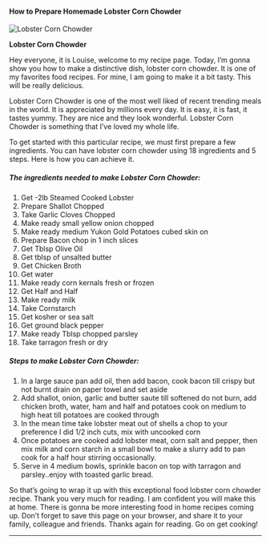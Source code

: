             

#### How to Prepare Homemade Lobster Corn Chowder

![Lobster Corn Chowder](https://img-global.cpcdn.com/recipes/dca256675965ed1d/751x532cq70/lobster-corn-chowder-recipe-main-photo.jpg)

**Lobster Corn Chowder**

Hey everyone, it is Louise, welcome to my recipe page. Today, I’m gonna show you how to make a distinctive dish, lobster corn chowder. It is one of my favorites food recipes. For mine, I am going to make it a bit tasty. This will be really delicious.

Lobster Corn Chowder is one of the most well liked of recent trending meals in the world. It is appreciated by millions every day. It is easy, it is fast, it tastes yummy. They are nice and they look wonderful. Lobster Corn Chowder is something that I’ve loved my whole life.

To get started with this particular recipe, we must first prepare a few ingredients. You can have lobster corn chowder using 18 ingredients and 5 steps. Here is how you can achieve it.

##### The ingredients needed to make Lobster Corn Chowder:

1.  Get -2lb Steamed Cooked Lobster
2.  Prepare Shallot Chopped
3.  Take Garlic Cloves Chopped
4.  Make ready small yellow onion chopped
5.  Make ready medium Yukon Gold Potatoes cubed skin on
6.  Prepare Bacon chop in 1 inch slices
7.  Get Tblsp Olive Oil
8.  Get tblsp of unsalted butter
9.  Get Chicken Broth
10.  Get water
11.  Make ready corn kernals fresh or frozen
12.  Get Half and Half
13.  Make ready milk
14.  Take Cornstarch
15.  Get kosher or sea salt
16.  Get ground black pepper
17.  Make ready Tblsp chopped parsley
18.  Take tarragon fresh or dry

##### Steps to make Lobster Corn Chowder:

1.  In a large sauce pan add oil, then add bacon, cook bacon till crispy but not burnt drain on paper towel and set aside
2.  Add shallot, onion, garlic and butter saute till softened do not burn, add chicken broth, water, ham and half and potatoes cook on medium to high heat till potatoes are cooked through
3.  In the mean time take lobster meat out of shells a chop to your preference I did 1/2 inch cuts, mix with uncooked corn
4.  Once potatoes are cooked add lobster meat, corn salt and pepper, then mix milk and corn starch in a small bowl to make a slurry add to pan cook for a half hour stirring occasionally.
5.  Serve in 4 medium bowls, sprinkle bacon on top with tarragon and parsley..enjoy with toasted garlic bread.

So that’s going to wrap it up with this exceptional food lobster corn chowder recipe. Thank you very much for reading. I am confident you will make this at home. There is gonna be more interesting food in home recipes coming up. Don’t forget to save this page on your browser, and share it to your family, colleague and friends. Thanks again for reading. Go on get cooking!

* * *
